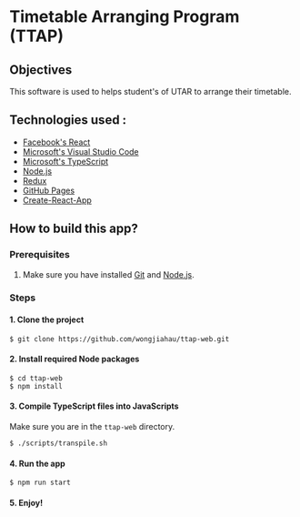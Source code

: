 # Timetable Arranging Program (TTAP) 
## Objectives
This software is used to helps student's of UTAR to arrange their timetable.
## Technologies used :
- [Facebook's React](https://reactjs.org/)
- [Microsoft's Visual Studio Code](https://code.visualstudio.com/)
- [Microsoft's TypeScript](https://www.typescriptlang.org/)
- [Node.js](https://nodejs.org/en/)
- [Redux](http://redux.js.org/)
- [GitHub  Pages](https://pages.github.com/)
- [Create-React-App](https://github.com/facebookincubator/create-react-app)

## How to build this app?
### Prerequisites
1. Make sure you have installed [Git](https://git-scm.com/downloads) and 
[Node.js](https://nodejs.org/en/).

### Steps
#### 1. Clone the project
`$ git clone https://github.com/wongjiahau/ttap-web.git`

#### 2. Install required Node packages
```
$ cd ttap-web
$ npm install
```

#### 3. Compile TypeScript files into JavaScripts
Make sure you are in the `ttap-web` directory.
```
$ ./scripts/transpile.sh
```

#### 4. Run the app
```
$ npm run start
```
#### 5. Enjoy!

